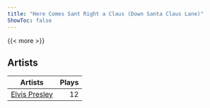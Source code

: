 ```yaml
---
title: "Here Comes Sant Right a Claus (Down Santa Claus Lane)"
ShowToc: false
---
```


{{< more >}}

## Artists
Artists | Plays 
----- | -----: 
[Elvis Presley](/artists/elvis-presley-1014) | 12

